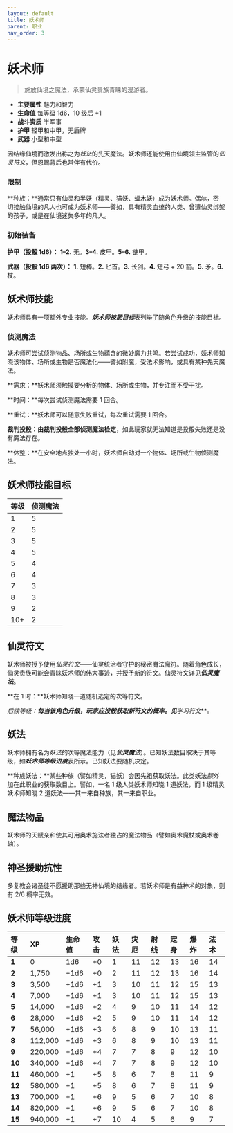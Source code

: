```yaml
---
layout: default
title: 妖术师
parent: 职业
nav_order: 3
---
```


# 妖术师

> 施放仙境之魔法，承蒙仙灵贵族青睐的漫游者。

- **主要属性**	魅力和智力
- **生命值**	每等级 1d6，10 级后 +1
- **战斗资质**	半军事
- **护甲**	轻甲和中甲，无盾牌
- **武器**	小型和中型

因结缘仙境而激发出称之为*妖法*的先天魔法。妖术师还能使用由仙境领主监管的*仙灵符文*，但恩赐背后也常伴有代价。

### 限制

**种族：**通常只有仙灵和半妖（精灵、猫妖、蝠木妖）成为妖术师。偶尔，密切接触仙境的凡人也可成为妖术师——譬如，具有精灵血统的人类、曾遭仙灵绑架的孩子，或是在仙境迷失多年的凡人。

### 初始装备

**护甲（投骰 1d6）：** **1–2.** 无。**3–4.** 皮甲。**5–6.** 链甲。

**武器（投骰 1d6 两次）：** **1.** 短棒。**2.** 匕首。**3.** 长剑。**4.** 短弓 + 20 箭。**5.** 矛。**6.** 杖。

## 妖术师技能

妖术师具有一项额外专业技能。***妖术师技能目标***表列举了随角色升级的技能目标。

### 侦测魔法

妖术师可尝试侦测物品、场所或生物蕴含的微妙魔力共鸣。若尝试成功，妖术师知晓该物体、场所或生物是否魔法化——譬如附魔，受法术影响，或具有某种先天魔法。

**需求：**妖术师须触摸要分析的物体、场所或生物，并专注而不受干扰。

**时间：**每次尝试侦测魔法需要 1 回合。

**重试：**妖术师可以随意失败重试，每次重试需要 1 回合。

**裁判投骰：**由裁判投骰全部**侦测魔法检定**，如此玩家就无法知道是投骰失败还是没有魔法存在。

**休整：**在安全地点独处一小时，妖术师自动对一个物体、场所或生物侦测魔法。

## 妖术师技能目标

| 等级 | 侦测魔法 |
| :--- | :------- |
| 1    | 5        |
| 2    | 5        |
| 3    | 5        |
| 4    | 5        |
| 5    | 4        |
| 6    | 4        |
| 7    | 3        |
| 8    | 3        |
| 9    | 2        |
| 10+  | 2        |

## 仙灵符文

妖术师被授予使用*仙灵符文*——仙灵统治者守护的秘密魔法魔符。随着角色成长，仙灵贵族可能会青睐妖术师的伟大事迹，并授予新的符文。仙灵符文详见***仙灵魔法***。

**在 1 时：**妖术师知晓一道随机选定的次等符文。

**后续等级：**每当该角色升级，玩家应投骰获取新符文的概率。见***学习符文***。

## 妖法

妖术师拥有名为*妖法*的次等魔法能力（见***仙灵魔法***）。已知妖法数目取决于其等级，如***妖术师等级进度***表所示。已知妖法要随机决定。

**种族妖法：**某些种族（譬如精灵，猫妖）会因先祖获取妖法。此类妖法*额外*加在此职业的获取数目上。譬如，一名 1 级人类妖术师知晓 1 道妖法，而 1 级精灵妖术师知晓 2 道妖法——其一来自种族，其一来自职业。

## 魔法物品

妖术师的天赋亲和使其可用奥术施法者独占的魔法物品（譬如奥术魔杖或奥术卷轴）。

## 神圣援助抗性

多复教会诸圣徒不愿援助那些无神仙境的结缘者。若妖术师是有益神术的对象，则有 2/6 概率无效。

## 妖术师等级进度

| 等级   | XP      | 生命值 | 攻击 | 妖法 | 灾厄 | 射线 | 定身 | 爆炸 | 法术 |
| :----- | :------ | :----- | :--- | :--- | :--- | :--- | :--- | :--- | :--- |
| **1**  | 0       | 1d6    | +0   | 1    | 11   | 12   | 13   | 16   | 14   |
| **2**  | 1,750   | +1d6   | +0   | 2    | 11   | 12   | 13   | 16   | 14   |
| **3**  | 3,500   | +1d6   | +1   | 3    | 10   | 11   | 12   | 15   | 13   |
| **4**  | 7,000   | +1d6   | +1   | 3    | 10   | 11   | 12   | 15   | 13   |
| **5**  | 14,000  | +1d6   | +2   | 4    | 9    | 10   | 11   | 14   | 12   |
| **6**  | 28,000  | +1d6   | +2   | 5    | 9    | 10   | 11   | 14   | 12   |
| **7**  | 56,000  | +1d6   | +3   | 6    | 8    | 9    | 10   | 13   | 11   |
| **8**  | 112,000 | +1d6   | +3   | 6    | 8    | 9    | 10   | 13   | 11   |
| **9**  | 220,000 | +1d6   | +4   | 7    | 7    | 8    | 9    | 12   | 10   |
| **10** | 340,000 | +1d6   | +4   | 7    | 7    | 8    | 9    | 12   | 10   |
| **11** | 460,000 | +1     | +5   | 8    | 6    | 7    | 8    | 11   | 9    |
| **12** | 580,000 | +1     | +5   | 8    | 6    | 7    | 8    | 11   | 9    |
| **13** | 700,000 | +1     | +6   | 9    | 5    | 6    | 7    | 10   | 8    |
| **14** | 820,000 | +1     | +6   | 9    | 5    | 6    | 7    | 10   | 8    |
| **15** | 940,000 | +1     | +7   | 10   | 4    | 5    | 6    | 9    | 7    |
